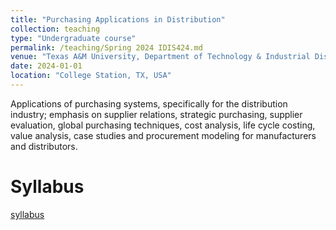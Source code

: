 ```yaml
---
title: "Purchasing Applications in Distribution"
collection: teaching
type: "Undergraduate course"
permalink: /teaching/Spring 2024 IDIS424.md
venue: "Texas A&M University, Department of Technology & Industrial Distribution"
date: 2024-01-01
location: "College Station, TX, USA"
---
```


Applications of purchasing systems, specifically for the distribution industry; emphasis on supplier relations, 
strategic purchasing, supplier evaluation, global purchasing techniques, cost analysis, life cycle costing, value 
analysis, case studies and procurement modeling for manufacturers and distributors.

# Syllabus
[syllabus](/files/paper1.pdf)
